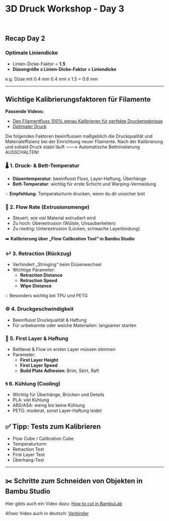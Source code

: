# 3D Druck Workshop - Day 3
<br>

## Recap Day 2 

### Optimale Liniendicke

* Linien-Dicke-Faktor = **1.5**
* **Düsengröße x  Linien-Dicke-Faktor = Liniendicke**

e.g. Düse mit 0.4 mm 
0.4 mm x 1.5 = 0.6 mm

--- 

## Wichtige Kalibrierungsfaktoren für Filamente 

**Passende Videos:**
* [Den Filamentfluss 100% genau Kalibrieren für perfekte Druckergebnisse](https://www.youtube.com/watch?v=upaX2w6j_yg)
* [Optimaler Druck](https://www.youtube.com/watch?v=-cDs52lSlyw)

Die folgenden Faktoren beeinflussen maßgeblich die Druckqualität und Materialeffizienz bei der Einrichtung neuer Filamente.
Nach der Kalibrierung und sobald Druck stabil läuft ---> Automatische Bettnivelierung AUSSCHALTEN!

### 🌡️ 1. Druck- & Bett-Temperatur

- **Düsentemperatur**: beeinflusst Fluss, Layer-Haftung, Überhänge  
- **Bett-Temperatur**: wichtig für erste Schicht und Warping-Vermeidung

💡 **Empfehlung**: Temperaturturm drucken, wenn du dir unsicher bist


### 🧵 2. Flow Rate (Extrusionsmenge)

- Steuert, wie viel Material extrudiert wird
- Zu hoch: Überextrusion (Wülste, Unsauberkeiten)  
- Zu niedrig: Unterextrusion (Lücken, schwache Layerbindung)

➡️ **Kalibrierung über „Flow Calibration Tool“ in Bambu Studio**


### ↩️ 3. Retraction (Rückzug)

- Verhindert „Stringing“ beim Düsenwechsel
- Wichtige Parameter:
  - **Retraction Distance**
  - **Retraction Speed**
  - **Wipe Distance**

💡 Besonders wichtig bei TPU und PETG

### ⚙️ 4. Druckgeschwindigkeit

- Beeinflusst Druckqualität & Haftung
- Für unbekannte oder weiche Materialien: langsamer starten


### 📐 5. First Layer & Haftung

- Bettlevel & Flow im ersten Layer müssen stimmen
- Parameter:
  - **First Layer Height**
  - **First Layer Speed**
  - **Build Plate Adhesion**: Brim, Skirt, Raft


### 🌀 6. Kühlung (Cooling)

- Wichtig für Überhänge, Brücken und Details
- PLA: viel Kühlung  
- ABS/ASA: wenig bis keine Kühlung  
- PETG: moderat, sonst Layer-Haftung leidet


## ✅ Tipp: Tests zum Kalibrieren

- Flow Cube / Calibration Cube  
- Temperaturturm  
- Retraction Test  
- First Layer Test  
- Überhang-Test

---


## ✂️ Schritte zum Schneiden von Objekten in Bambu Studio

Hier gibts auch ein Video dazu: 
[How to cut in BambuLab](https://www.youtube.com/watch?v=eVNiucyxIxE)

40sec Video auch in deutsch: 
[Verbinder](https://www.youtube.com/watch?v=utoccDo3TSk)


